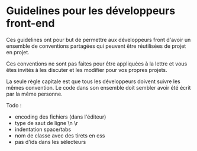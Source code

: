 # Guidelines pour les développeurs front-end

Ces guidelines ont pour but de permettre aux développeurs front d'avoir un
ensemble de conventions partagées qui peuvent être réutilisées de projet en
projet.

Ces conventions ne sont pas faites pour être appliquées à la lettre et vous
êtes invités à les discuter et les modifier pour vos propres projets. 

La seule règle capitale est que tous les développeurs doivent suivre les mêmes
convention. Le code dans son ensemble doit sembler avoir été écrit par la même
personne.


Todo :
- encoding des fichiers (dans l'éditeur)
- type de saut de ligne \n \r
- indentation space/tabs
- nom de classe avec des tirets en css
- pas d'ids dans les sélecteurs

